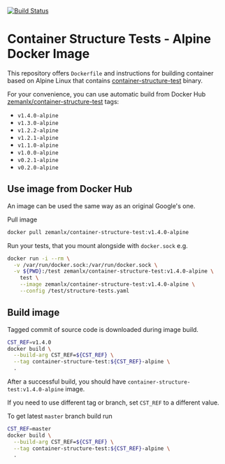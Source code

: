[![Build Status](https://travis-ci.org/zemanlx/container-structure-test-image.svg?branch=master)](https://travis-ci.org/zemanlx/container-structure-test-image)

# Container Structure Tests - Alpine Docker Image

This repository offers `Dockerfile` and instructions for building container based on Alpine Linux that contains [container-structure-test](https://github.com/GoogleCloudPlatform/container-structure-test) binary.

For your convenience, you can use automatic build from Docker Hub [zemanlx/container-structure-test](https://hub.docker.com/r/zemanlx/container-structure-test) tags:
- `v1.4.0-alpine`
- `v1.3.0-alpine`
- `v1.2.2-alpine`
- `v1.2.1-alpine`
- `v1.1.0-alpine`
- `v1.0.0-alpine`
- `v0.2.1-alpine`
- `v0.2.0-alpine`

## Use image from Docker Hub

An image can be used the same way as an original Google's one.

Pull image

```bash
docker pull zemanlx/container-structure-test:v1.4.0-alpine
```

Run your tests, that you mount alongside with `docker.sock` e.g.

```bash
docker run -i --rm \
  -v /var/run/docker.sock:/var/run/docker.sock \
  -v ${PWD}:/test zemanlx/container-structure-test:v1.4.0-alpine \
    test \
    --image zemanlx/container-structure-test:v1.4.0-alpine \
    --config /test/structure-tests.yaml
```

## Build image

Tagged commit of source code is downloaded during image build.

```bash
CST_REF=v1.4.0
docker build \
  --build-arg CST_REF=${CST_REF} \
  --tag container-structure-test:${CST_REF}-alpine \
  .
```

After a successful build, you should have `container-structure-test:v1.4.0-alpine` image.

If you need to use different tag or branch, set `CST_REF` to a different value.

To get latest `master` branch build run

```bash
CST_REF=master
docker build \
  --build-arg CST_REF=${CST_REF} \
  --tag container-structure-test:${CST_REF}-alpine \
  .
```
